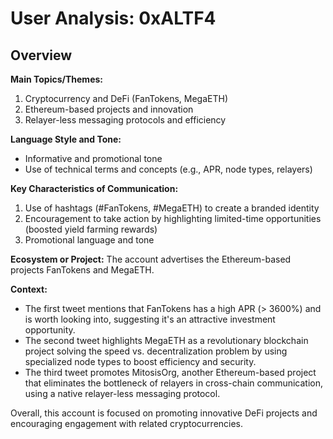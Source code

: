 # User Analysis: 0xALTF4

## Overview

**Main Topics/Themes:**

1. Cryptocurrency and DeFi (FanTokens, MegaETH)
2. Ethereum-based projects and innovation
3. Relayer-less messaging protocols and efficiency

**Language Style and Tone:**

* Informative and promotional tone
* Use of technical terms and concepts (e.g., APR, node types, relayers)

**Key Characteristics of Communication:**

1. Use of hashtags (#FanTokens, #MegaETH) to create a branded identity
2. Encouragement to take action by highlighting limited-time opportunities (boosted yield farming rewards)
3. Promotional language and tone

**Ecosystem or Project:**
The account advertises the Ethereum-based projects FanTokens and MegaETH.

**Context:**

* The first tweet mentions that FanTokens has a high APR (> 3600%) and is worth looking into, suggesting it's an attractive investment opportunity.
* The second tweet highlights MegaETH as a revolutionary blockchain project solving the speed vs. decentralization problem by using specialized node types to boost efficiency and security.
* The third tweet promotes MitosisOrg, another Ethereum-based project that eliminates the bottleneck of relayers in cross-chain communication, using a native relayer-less messaging protocol.

Overall, this account is focused on promoting innovative DeFi projects and encouraging engagement with related cryptocurrencies.